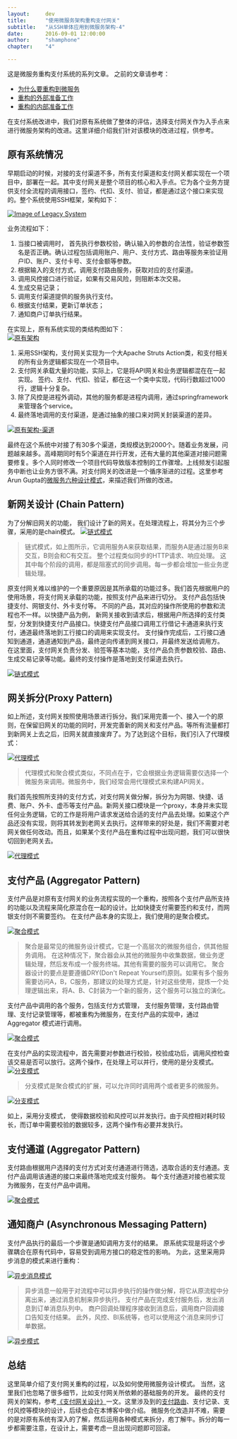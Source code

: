 ```yaml
---
layout:     dev
title:      "使用微服务架构重构支付网关"
subtitle:   "从SSH单体应用到微服务架构-4"
date:       2016-09-01 12:00:00
author:     "shamphone"
chapter:	"4"

---
```


这是微服务重构支付系统的系列文章。 之前的文章请参考：

- [为什么要重构到微服务](/essay/2016/08/05/microservice-1/)
- [重构的外部准备工作](/essay/2016/08/05/microservice-2/)
- [重构的内部准备工作](/essay/2016/08/06/microservice-3/)

在支付系统改进中，我们对原有系统做了整体的评估，选择支付网关作为入手点来进行微服务架构的改进。这里详细介绍我们针对该模块的改进过程，供参考。 

## 原有系统情况

早期启动的时候，对接的支付渠道不多，所有支付渠道和支付网关都实现在一个项目中，部署在一起。其中支付网关是整个项目的核心和入手点。它为各个业务方提供支付全流程的调用接口，签约、代扣、支付、验证，都是通过这个接口来实现的。整个系统使用SSH框架，架构如下：

[![Image of Legacy System](http://static.cocolian.cn/img/in-post/arch-legacy.png)](http://static.cocolian.cn/img/in-post/arch-legacy.png)

业务流程如下：

1. 当接口被调用时， 首先执行参数校验，确认输入的参数的合法性，验证参数签名是否正确。确认过程包括调用账户、用户、支付方式、路由等服务来验证用户ID、账户、支付卡号、支付金额等参数。    
2. 根据输入的支付方式，调用支付路由服务，获取对应的支付渠道。   
3. 调用风控接口进行验证，如果有交易风险，则阻断本次交易。   
4. 生成交易记录；   
5. 调用支付渠道提供的服务执行支付。   
6. 根据支付结果，更新订单状态；  
7. 通知商户订单执行结果。   

在实现上，原有系统实现的类结构图如下：  
[![原有架构](http://static.cocolian.cn/img/in-post/gateway-legacy.jpg)](http://static.cocolian.cn/img/in-post/gateway-legacy.jpg)  

1. 采用SSH架构，支付网关实现为一个大Apache Struts Action类，和支付相关的所有业务逻辑都实现在一个项目中。   
2. 支付网关承载大量的功能，实际上，它是将API网关和业务逻辑都混在在一起实现。 签约、支付、代扣、验证，都在这一个类中实现，代码行数超过1000行，逻辑十分复杂。 
3. 除了风控是进程外调动，其他的服务都是进程内调用，通过springframework来管理各个service。
4. 最终落地调用的支付渠道，是通过抽象的接口来对网关封装渠道的差异。 

[![原有架构-渠道](http://static.cocolian.cn/img/in-post/gateway-channels.jpg)](http://static.cocolian.cn/img/in-post/gateway-channels.jpg)  

最终在这个系统中对接了有30多个渠道，类规模达到2000个。随着业务发展，问题越来越多。高峰期同时有5个渠道在并行开发，还有大量的其他渠道对接问题需要修复。多个人同时修改一个项目代码导致版本控制的工作骤增。上线频发引起服务中断也让业务方很不满。对支付网关的改进是一个循序渐进的过程。这里参考Arun Gupta的[微服务六种设计模式](https://www.javacodegeeks.com/2015/04/microservice-design-patterns.html)，来描述我们所做的改进。 

## 新网关设计 (Chain Pattern)

为了分解旧网关的功能， 我们设计了新的网关。在处理流程上，将其分为三个步骤，采用的是chain模式。 
[![链式模式](http://static.cocolian.cn/img/in-post/pattern-chain.png)](http://static.cocolian.cn/img/in-post/pattern-chain.png)  

> 链式模式，如上图所示，它调用服务A来获取结果，而服务A是通过服务B来交互，B则会和C有交互。 整个过程类似同步的HTTP请求、响应处理。 这其中每个阶段的调用，都是阻塞式的同步调用。每一步都会增加一些业务逻辑处理。 

原支付网关难以维护的一个重要原因是其所承载的功能过多。我们首先根据用户的使用场景，将支付网关承载的功能，按照支付产品来进行切分。 支付产品包括快捷支付、网银支付、外卡支付等。 不同的产品，其对应的操作所使用的参数和流程也不一样。以快捷产品为例， 新网关接收到请求后，根据用户所选择的支付类型，分发到快捷支付产品接口。快捷支付产品接口调用工行借记卡通道来执行支付，通道最终落地到工行接口的调用来实现支付。 支付操作完成后，工行接口通知到通道，通道通知到产品，最终逆向传递到网关接口，并最终发送给调用方。 在这里面，支付网关负责分发、验签等基本功能，支付产品负责参数校验、路由、生成交易记录等功能。最终的支付操作是落地到支付渠道去执行。 

[![链式模式](http://static.cocolian.cn/img/in-post/gateway-chain.jpg)](http://static.cocolian.cn/img/in-post/gateway-chain.jpg)

## 网关拆分(Proxy Pattern)

如上所述，支付网关按照使用场景进行拆分。我们采用完善一个、接入一个的原则，在保留旧网关的功能的同时，开发完善新的网关和支付产品。等所有流量都打到新网关上去之后，旧网关就直接废弃了。为了达到这个目标，我们引入了代理模式：

[![代理模式](http://static.cocolian.cn/img/in-post/pattern-proxy.png)](http://static.cocolian.cn/img/in-post/pattern-proxy.png)  

> 代理模式和聚合模式类似，不同点在于，它会根据业务逻辑需要仅选择一个微服务来调用。微服务中，我们经常会用代理模式来构建API网关。 

我们首先按照所支持的支付方式，对支付网关做分解，拆分为为网银、快捷、话费、账户、外卡、虚币等支付产品。新网关接口模块是一个proxy，本身并未实现任何业务逻辑，它的工作是将用户请求发送给合适的支付产品去处理。如果这个产品还没有实现，则将其转发到老网关去执行。这样带来的好处是，我们不需要对老网关做任何改动。而且，如果某个支付产品在重构过程中出现问题，我们可以很快切回到老网关去。 

[![代理模式](http://static.cocolian.cn/img/in-post/gateway-proxy.jpg)](http://static.cocolian.cn/img/in-post/gateway-proxy.jpg)

## 支付产品 (Aggregator Pattern)

支付产品是对原有支付网关的业务流程实现的一个重构，按照各个支付产品所支持的功能以及流程来简化原混合在一起的设计。比如快捷支付需要签约和支付，而网银支付则不需要签约。 在支付产品本身的实现上，我们使用的是聚合模式。 

[![聚合模式](http://static.cocolian.cn/img/in-post/pattern-aggregator.png)](http://static.cocolian.cn/img/in-post/pattern-aggregator.png)  

>  聚合是最常见的微服务设计模式，它是一个高层次的微服务组合，供其他服务调用。 在这种情况下，聚合器会从其他的微服务中收集数据，做业务逻辑处理，然后发布成一个服务终端。其他有需要的服务可以调用它。 聚合器设计的要点是要遵循DRY(Don't Repeat Yourself)原则。如果有多个服务需要访问A，B，C服务，那建议的处理方式是，针对这些使用，提炼一个处理逻辑出来，将A、B、C封装为一个新的服务，这个服务可以独立的演化。

支付产品中调用的各个服务，包括支付方式管理， 支付服务管理，支付路由管理、支付记录管理等，都被重构为微服务，在支付产品的实现中，通过Aggregator 模式进行调用。

[![聚合模式](http://static.cocolian.cn/img/in-post/gateway-aggregator.jpg)](http://static.cocolian.cn/img/in-post/gateway-aggregator.jpg)  

在支付产品的实现流程中，首先需要对参数进行校验，校验成功后，调用风控检查该交易是否可以放行。这两个操作，在处理上可以并行，使用的是分支模式。 
[![分支模式](http://static.cocolian.cn/img/in-post/pattern-branch.png)](http://static.cocolian.cn/img/in-post/pattern-branch.png)  

> 分支模式是聚合模式的扩展，可以允许同时调用两个或者更多的微服务。 

[![分支模式](http://static.cocolian.cn/img/in-post/gateway-branch.jpg)](http://static.cocolian.cn/img/in-post/gateway-branch.png)  

如上，采用分支模式， 使得数据校验和风控可以并发执行。由于风控相对耗时较长，而订单中需要校验的数据较多，这两个操作有必要并发执行。 

## 支付通道 (Aggregator Pattern) 

支付路由根据用户选择的支付方式对支付通道进行筛选，选取合适的支付通道。支付产品调用该通道的接口来最终落地完成支付服务。 每个支付通道对接也被实现为微服务，在支付产品中调用。 

[![聚合模式](http://static.cocolian.cn/img/in-post/gateway-agg-channels.jpg)](http://static.cocolian.cn/img/in-post/gateway-agg-channels.jpg)  

## 通知商户 (Asynchronous Messaging Pattern)

支付产品执行的最后一个步骤是通知调用方支付的结果。 原系统实现是将这个步骤耦合在原有代码中，容易受到调用方接口的稳定性的影响。 为此，这里采用异步消息的模式来进行重构：

[![异步消息模式](http://static.cocolian.cn/img/in-post/pattern-messaging.png)](http://static.cocolian.cn/img/in-post/pattern-messaging.png)  

> 异步消息一般用于对流程中可以异步执行的操作做分解，将它从原流程中分离出来，通过消息机制来异步执行。 
支付产品在完成支付服务后，发出消息到订单消息队列中。 商户回调处理程序接收到消息后，调用商户回调接口告知支付结果。 此外，风控、BI系统等，也可以使用这个消息来同步订单数据。 

[![异步模式](http://static.cocolian.cn/img/in-post/gateway-messaging.jpg)](http://static.cocolian.cn/img/in-post/gateway-messaging.jpg)  

## 总结

这里简单介绍了支付网关重构的过程，以及如何使用微服务设计模式。 当然，这里我们也忽略了很多细节，比如支付网关所依赖的基础服务的开发。 最终的支付网关的架构，参考[《支付网关设计》](/essay/2016/11/02/account-7-gateway/)一文。这里涉及到的[支付路由](/essay/2017/02/06/account-9-services/)、支付记录、支付风控等模块的设计，后续也会在本博客中做介绍。 微服务化改造并不难，需要的是对原有系统有深入的了解，然后运用各种模式来拆分，庖丁解牛。拆分的每一步都需要注意，在设计上，需要考虑一旦出现问题即可回滚。 
